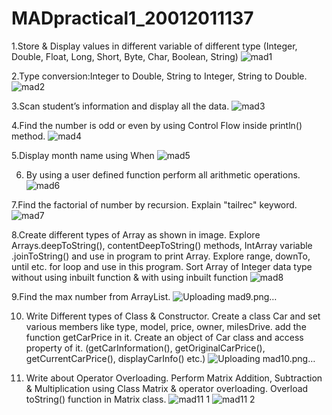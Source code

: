 # MADpractical1_20012011137
1.Store & Display values in different variable of different type (Integer, Double, Float, Long, Short, Byte, Char, Boolean, String)
![mad1](https://user-images.githubusercontent.com/110656617/183472601-897c4b4c-d53f-437e-9c3b-29cf226b9b6b.png)

2.Type conversion:Integer to Double, String to Integer, String to Double.
![mad2](https://user-images.githubusercontent.com/110656617/183472613-324f32c7-4558-4a38-810e-156ff43eb2da.png)

3.Scan student’s information and display all the data.
![mad3](https://user-images.githubusercontent.com/110656617/183472621-293e77da-9164-4377-993e-7da9c835a592.png)

4.Find the number is odd or even by using Control Flow inside println() method.
![mad4](https://user-images.githubusercontent.com/110656617/183472637-d4c6bc69-45fc-4ebc-8287-89b5deee765d.png)

5.Display month name using When
![mad5](https://user-images.githubusercontent.com/110656617/183472648-0c8954b6-742c-485f-8687-7a0c21d01660.png)

6. By using a user defined function perform all arithmetic operations.
![mad6](https://user-images.githubusercontent.com/110656617/183472656-b5b5a9de-fc0d-4246-9374-39335d7a7d36.png)

7.Find the factorial of number by recursion. Explain "tailrec" keyword.
![mad7](https://user-images.githubusercontent.com/110656617/186154653-fa270129-ddf9-40c8-be6d-214a1e3874f4.png)

8.Create different types of Array as shown in image. Explore Arrays.deepToString(), contentDeepToString() methods, IntArray variable .joinToString()  and use in program to print Array. Explore range, downTo, until etc. for loop and use in this program. Sort Array of Integer data type without using inbuilt function & with using inbuilt function
![mad8](https://user-images.githubusercontent.com/110656617/186154652-c1ee4858-aed2-4ba5-8f23-1626318c5da8.png)

9.Find the max number from ArrayList.
![Uploading mad9.png…]()

10. Write Different types of Class & Constructor. Create a class Car and set various members like type, model, price, owner, milesDrive. add the function getCarPrice in it. Create an object of Car class and access property of it. (getCarInformation(), getOriginalCarPrice(), getCurrentCarPrice(), displayCarInfo() etc.)
![Uploading mad10.png…]()

11. Write about Operator Overloading. Perform Matrix Addition, Subtraction & Multiplication using Class Matrix & operator overloading. Overload toString() function in Matrix class.
![mad11 1](https://user-images.githubusercontent.com/110656617/186154659-595ebcd9-f2b4-4ee3-a2c2-2ffff8be7be3.png)
![mad11 2](https://user-images.githubusercontent.com/110656617/186154664-9ae4a9f9-f050-4910-9895-819733f06df2.png)

